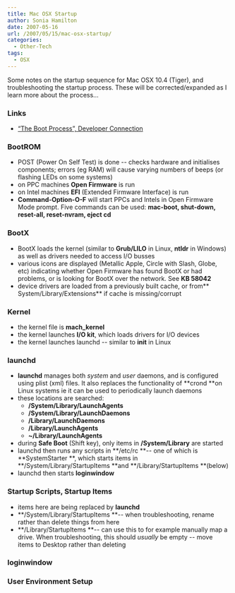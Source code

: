 ```yaml
---
title: Mac OSX Startup
author: Sonia Hamilton
date: 2007-05-16
url: /2007/05/15/mac-osx-startup/
categories:
  - Other-Tech
tags:
  - OSX
---
```

Some notes on the startup sequence for Mac OSX 10.4 (Tiger), and troubleshooting the startup process. These will be corrected/expanded as I learn more about the process&#8230;

<!--more-->

### Links

  * [&#8220;The Boot Process&#8221;, Developer Connection][1]

<!--more-->

### BootROM

  * POST (Power On Self Test) is done -- checks hardware and initialises components; errors (eg RAM) will cause varying numbers of beeps (or flashing LEDs on some systems)
  * on PPC machines **Open Firmware** is run
  * on Intel machines **EFI** (Extended Firmware Interface) is run
  * **Command-Option-O-F** will start PPCs and Intels in Open Firmware Mode prompt. Five commands can be used: **mac-boot, shut-down, reset-all, reset-nvram, eject cd**

### BootX

  * BootX loads the kernel (similar to **Grub/LILO** in Linux, **ntldr** in Windows) as well as drivers needed to access I/O busses
  * various icons are displayed (Metallic Apple, Circle with Slash, Globe, etc) indicating whether Open Firmware has found BootX or had problems, or is looking for BootX over the network. See **KB 58042**
  * device drivers are loaded from a previously built cache, or from** System/Library/Extensions** if cache is missing/corrupt

### Kernel

  * the kernel file is **mach_kernel**
  * the kernel launches **I/O kit**, which loads drivers for I/O devices
  * the kernel launches launchd -- similar to **init** in Linux

### launchd

  * **launchd** manages both *system* and *user* daemons, and is configured using plist (xml) files. It also replaces the functionality of **crond **on Linux systems ie it can be used to periodically launch daemons
  * these locations are searched: 
      * **/System/Library/LaunchAgents**
      * **/System/Library/LaunchDaemons**
      * **/Library/LaunchDaemons**
      * **/Library/LaunchAgents**
      * **~/Library/LaunchAgents**
  * during **Safe Boot** (Shift key), only items in **/System/Library** are started
  * launchd then runs any scripts in **/etc/rc **-- one of which is **SystemStarter **, which starts items in **/System/Library/StartupItems **and **/Library/StartupItems **(below)
  * launchd then starts **loginwindow**

### Startup Scripts, Startup Items

  * items here are being replaced by **launchd**
  * **/System/Library/StartupItems **-- when troubleshooting, rename rather than delete things from here
  * **/Library/StartupItems **-- can use this to for example manually map a drive. When troubleshooting, this should *usually* be empty -- move items to Desktop rather than deleting

### loginwindow

### User Environment Setup

 [1]: http://developer.apple.com/documentation/MacOSX/Conceptual/BPSystemStartup/index.html

